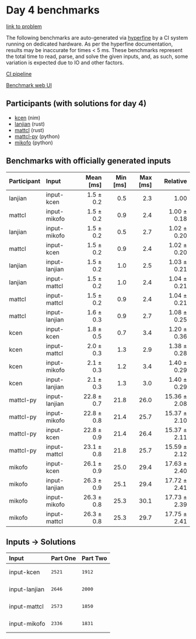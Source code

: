 # Day 4 benchmarks

[link to problem](https://adventofcode.com/2024/day/4)

The following benchmarks are auto-generated via
[hyperfine](https://github.com/sharkdp/hyperfine) by a CI system running on
dedicated hardware. As per the hyperfine documentation, results may be
inaccurate for times < 5 ms. These benchmarks represent the total time to read,
parse, and solve the given inputs, and, as such, some variation is expected due
to IO and other factors.

[CI pipeline](http://ci.papercode.net:8080/teams/main/pipelines/aoc2024)

[Benchmark web UI](https://aoc.ancalagon.black)


## Participants (with solutions for day 4)

- [kcen](https://github.com/kcen/aoc2024) (nim)
- [lanjian](https://github.com/lanjian/aoc-2024) (rust)
- [mattcl](https://github.com/mattcl/aoc2024) (rust)
- [mattcl-py](https://github.com/mattcl/aoc2024-py) (python)
- [mikofo](https://github.com/mikofo/aoc2024) (python)


## Benchmarks with officially generated inputs

| Participant | Input | Mean [ms] | Min [ms] | Max [ms] | Relative |
|:---|:---|---:|---:|---:|---:|
| lanjian | input-kcen | 1.5 ± 0.2 | 0.5 | 2.3 | 1.00 |
| mattcl | input-mikofo | 1.5 ± 0.2 | 0.9 | 2.4 | 1.00 ± 0.18 |
| lanjian | input-mikofo | 1.5 ± 0.2 | 0.5 | 2.7 | 1.02 ± 0.20 |
| mattcl | input-kcen | 1.5 ± 0.2 | 0.9 | 2.4 | 1.02 ± 0.20 |
| lanjian | input-lanjian | 1.5 ± 0.2 | 1.0 | 2.5 | 1.03 ± 0.21 |
| lanjian | input-mattcl | 1.5 ± 0.2 | 1.0 | 2.4 | 1.04 ± 0.21 |
| mattcl | input-mattcl | 1.5 ± 0.2 | 0.9 | 2.4 | 1.04 ± 0.21 |
| mattcl | input-lanjian | 1.6 ± 0.3 | 0.9 | 2.7 | 1.08 ± 0.25 |
| kcen | input-kcen | 1.8 ± 0.5 | 0.7 | 3.4 | 1.20 ± 0.36 |
| kcen | input-mattcl | 2.0 ± 0.3 | 1.3 | 2.9 | 1.38 ± 0.28 |
| kcen | input-mikofo | 2.1 ± 0.3 | 1.2 | 3.4 | 1.40 ± 0.29 |
| kcen | input-lanjian | 2.1 ± 0.3 | 1.3 | 3.0 | 1.40 ± 0.29 |
| mattcl-py | input-lanjian | 22.8 ± 0.7 | 21.8 | 26.0 | 15.36 ± 2.08 |
| mattcl-py | input-mikofo | 22.8 ± 0.8 | 21.4 | 25.7 | 15.37 ± 2.10 |
| mattcl-py | input-kcen | 22.8 ± 0.9 | 21.4 | 26.4 | 15.37 ± 2.11 |
| mattcl-py | input-mattcl | 23.1 ± 0.8 | 21.8 | 25.7 | 15.59 ± 2.12 |
| mikofo | input-kcen | 26.1 ± 0.9 | 25.0 | 29.4 | 17.63 ± 2.40 |
| mikofo | input-lanjian | 26.3 ± 0.9 | 25.1 | 29.4 | 17.72 ± 2.41 |
| mikofo | input-mikofo | 26.3 ± 0.8 | 25.3 | 30.1 | 17.73 ± 2.39 |
| mikofo | input-mattcl | 26.3 ± 0.8 | 25.3 | 29.7 | 17.75 ± 2.41 |


## Inputs -> Solutions

| Input | Part One | Part Two |
|:---|:---|:---|
|input-kcen|<pre>2521</pre>|<pre>1912</pre>|
|input-lanjian|<pre>2646</pre>|<pre>2000</pre>|
|input-mattcl|<pre>2573</pre>|<pre>1850</pre>|
|input-mikofo|<pre>2336</pre>|<pre>1831</pre>|